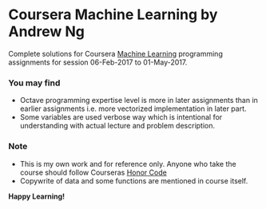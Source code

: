 # Coursera Machine Learning by Andrew Ng

Complete solutions for Coursera [Machine Learning] programming assignments for session 06-Feb-2017 to 01-May-2017.

### You may find
- Octave programming expertise level is more in later assignments than in earlier assignments i.e. more vectorized implementation in later part.
- Some variables are used verbose way which is intentional for understanding with actual lecture and problem description.

### Note
- This is my own work and for reference only. Anyone who take the course should follow Courseras [Honor Code]
- Copywrite of data and some functions are mentioned in course itself.

**Happy Learning!**

[//]: #
   [Machine Learning]: <https://www.coursera.org/learn/machine-learning>
   [Honor Code]: <https://www.coursera.org/about/terms/honorcode>
